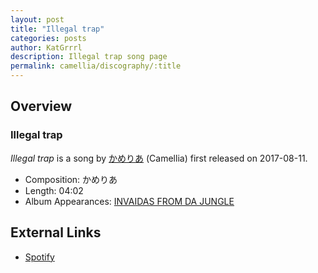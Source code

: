 ```yaml
---
layout: post
title: "Illegal trap"
categories: posts
author: KatGrrrl
description: Illegal trap song page
permalink: camellia/discography/:title
---
```


## Overview

### Illegal trap

*Illegal trap* is a song by [かめりあ](/camellia) (Camellia) first released on 2017-08-11.

* Composition: かめりあ
* Length: 04:02
* Album Appearances: [INVAIDAS FROM DA JUNGLE](<{% link postsInclude/_posts/camellia/albums/INVAIDAS-FROM-DA-JUNGLE/2023-12-20-INVAIDAS-FROM-DA-JUNGLE.md %}>)

## External Links

* [Spotify](https://open.spotify.com/track/2GO9Ns7q4uBFIn2fjmWfI1?si=6dbf3695683e4055)
